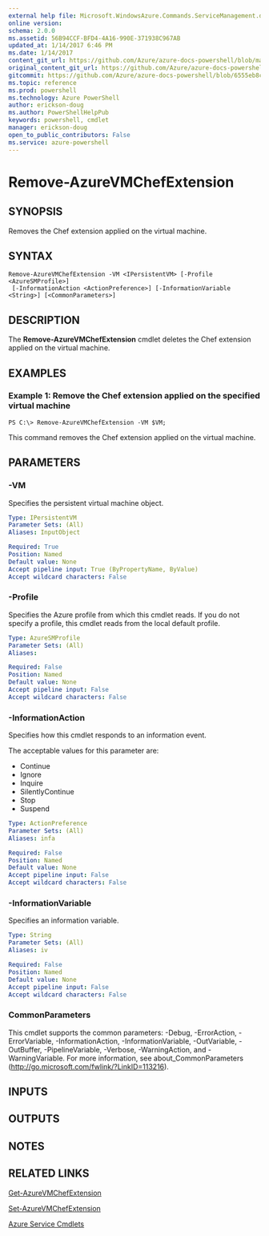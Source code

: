 ```yaml
---
external help file: Microsoft.WindowsAzure.Commands.ServiceManagement.dll-Help.xml
online version: 
schema: 2.0.0
ms.assetid: 56B94CCF-BFD4-4A16-990E-371938C967AB
updated_at: 1/14/2017 6:46 PM
ms.date: 1/14/2017
content_git_url: https://github.com/Azure/azure-docs-powershell/blob/master/azureps-cmdlets-docs/ServiceManagement/Azure.Service/v2.1.0/Remove-AzureVMChefExtension.md
original_content_git_url: https://github.com/Azure/azure-docs-powershell/blob/master/azureps-cmdlets-docs/ServiceManagement/Azure.Service/v2.1.0/Remove-AzureVMChefExtension.md
gitcommit: https://github.com/Azure/azure-docs-powershell/blob/6555eb8cb2408f85e337832ad5b9d0adb06ce475/azureps-cmdlets-docs/ServiceManagement/Azure.Service/v2.1.0/Remove-AzureVMChefExtension.md
ms.topic: reference
ms.prod: powershell
ms.technology: Azure PowerShell
author: erickson-doug
ms.author: PowerShellHelpPub
keywords: powershell, cmdlet
manager: erickson-doug
open_to_public_contributors: False
ms.service: azure-powershell
---
```


# Remove-AzureVMChefExtension

## SYNOPSIS
Removes the Chef extension applied on the virtual machine.

## SYNTAX

```
Remove-AzureVMChefExtension -VM <IPersistentVM> [-Profile <AzureSMProfile>]
 [-InformationAction <ActionPreference>] [-InformationVariable <String>] [<CommonParameters>]
```

## DESCRIPTION
The **Remove-AzureVMChefExtension** cmdlet deletes the Chef extension applied on the virtual machine.

## EXAMPLES

### Example 1: Remove the Chef extension applied on the specified virtual machine
```
PS C:\> Remove-AzureVMChefExtension -VM $VM;
```

This command removes the Chef extension applied on the virtual machine.

## PARAMETERS

### -VM
Specifies the persistent virtual machine object.

```yaml
Type: IPersistentVM
Parameter Sets: (All)
Aliases: InputObject

Required: True
Position: Named
Default value: None
Accept pipeline input: True (ByPropertyName, ByValue)
Accept wildcard characters: False
```

### -Profile
Specifies the Azure profile from which this cmdlet reads.
If you do not specify a profile, this cmdlet reads from the local default profile.

```yaml
Type: AzureSMProfile
Parameter Sets: (All)
Aliases: 

Required: False
Position: Named
Default value: None
Accept pipeline input: False
Accept wildcard characters: False
```

### -InformationAction
Specifies how this cmdlet responds to an information event.

The acceptable values for this parameter are:

- Continue
- Ignore
- Inquire
- SilentlyContinue
- Stop
- Suspend

```yaml
Type: ActionPreference
Parameter Sets: (All)
Aliases: infa

Required: False
Position: Named
Default value: None
Accept pipeline input: False
Accept wildcard characters: False
```

### -InformationVariable
Specifies an information variable.

```yaml
Type: String
Parameter Sets: (All)
Aliases: iv

Required: False
Position: Named
Default value: None
Accept pipeline input: False
Accept wildcard characters: False
```

### CommonParameters
This cmdlet supports the common parameters: -Debug, -ErrorAction, -ErrorVariable, -InformationAction, -InformationVariable, -OutVariable, -OutBuffer, -PipelineVariable, -Verbose, -WarningAction, and -WarningVariable. For more information, see about_CommonParameters (http://go.microsoft.com/fwlink/?LinkID=113216).

## INPUTS

## OUTPUTS

## NOTES

## RELATED LINKS

[Get-AzureVMChefExtension](xref:ServiceManagement/Azure.Service/v2.1.0/Get-AzureVMChefExtension.md)

[Set-AzureVMChefExtension](xref:ServiceManagement/Azure.Service/v2.1.0/Set-AzureVMChefExtension.md)

[Azure Service Cmdlets](xref:ServiceManagement/Azure.Service/v2.1.0/Azure.Service.md)


